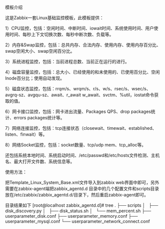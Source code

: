 
模板介绍

这是Zabbix一套Linux基础监控模板，此模板提供：

1）CPU监控，包括：空闲时间、中断时间、iowait时间、系统使用时间、用户使用时间、每秒上下文切换次数、每秒中断次数、负载等。

2）内存&Swap监控，包括：总共内存、合法内存、使用内存、使用内存百分比、swap空闲大小、swap空闲百分比。

3）系统进程监控，包括：当前进程总数、当前正在运行的进行。

4）磁盘容量监控，包括：总大小、已经使用的和未使用的、已使用百分比、空闲Inode百分比；使用自动发现。

5）磁盘状态监控，包括：rrqm/s、wrqm/s、r/s、w/s、rsec/s、wsec/s、avgrq-sz、avgqu-sz、await、r_await w_await、svctm、%util，iostat命令获取的值。

6）网卡接口监控，包括：网卡进出流量、Packages QPS、drop packages统计、errors packages统计等。

7）网络连接监控，包括：tcp连接状态（closewait、timewait、established、listen、finwait）等。

8）网络Socket监控，包括：socket数量、tcp/udp mem、tcp_alloc等。

还包括系统本地时间、系统启动时间、/etc/passwd和/etc/hosts文件检测、主机名、最大打开文件数、系统信息等。


使用方法：

把Template_Linux_System_Base.xml文件导入到zabbix web界面中即可，另外需要在zabbix-agent端把zabbix_agentd.d
目录中的几个配置文件和scripts目录放在/etc/zabbix/zabbix_agentd.d/目录下，然后重启zabbix-agent即可。

目录结果如下
[root@localhost zabbix_agentd.d]# tree
.
├── scripts
│   ├── disk_discovery.py
│   ├── disk_status.sh
│   └── mem_percent.sh
├── userparameter_disk.conf
├── userparameter_memory.conf
├── userparameter_mysql.conf
└── userparameter_network_connect.conf
